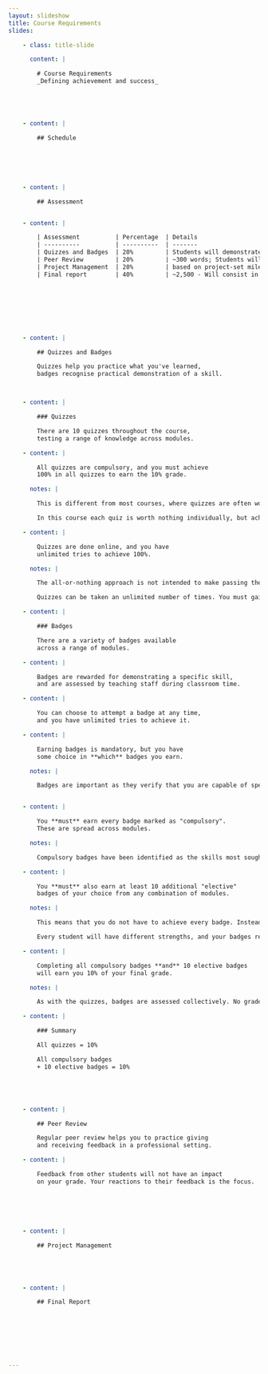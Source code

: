 ```yaml
---
layout: slideshow
title: Course Requirements
slides:

    - class: title-slide

      content: |

        # Course Requirements
        _Defining achievement and success_





    - content: |

        ## Schedule






    - content: |

        ## Assessment


    - content: |

        | Assessment          | Percentage  | Details
        | ----------          | ----------  | -------
        | Quizzes and Badges  | 20%         | Students will demonstrate that they are proficient at applying specific skills in a new context
        | Peer Review         | 20%         | ~300 words; Students will be assessed on effectiveness of their peer review to others
        | Project Management  | 20%         | based on project-set milestones
        | Final report        | 40%         | ~2,500 - Will consist in a report following the format of a ‘scientific software’ publication








    - content: |

        ## Quizzes and Badges

        Quizzes help you practice what you've learned,
        badges recognise practical demonstration of a skill.



    - content: |

        ### Quizzes

        There are 10 quizzes throughout the course,
        testing a range of knowledge across modules.

    - content: |

        All quizzes are compulsory, and you must achieve
        100% in all quizzes to earn the 10% grade.

      notes: |

        This is different from most courses, where quizzes are often worth a small percentage each.

        In this course each quiz is worth nothing individually, but achieving a 100% pass in every quiz will earn you the full 10% assigned to the quiz portion of the course assessment.

    - content: |

        Quizzes are done online, and you have
        unlimited tries to achieve 100%.

      notes: |

        The all-or-nothing approach is not intended to make passing the course difficult. It's to give you some additional motivation to practice, practice, practice.

        Quizzes can be taken an unlimited number of times. You must gain 100%, but you can take as long as you need to get there.

    - content: |

        ### Badges

        There are a variety of badges available
        across a range of modules.

    - content: |

        Badges are rewarded for demonstrating a specific skill,
        and are assessed by teaching staff during classroom time.

    - content: |

        You can choose to attempt a badge at any time,
        and you have unlimited tries to achieve it.

    - content: |

        Earning badges is mandatory, but you have
        some choice in **which** badges you earn.

      notes: |

        Badges are important as they verify that you are capable of specific skills. However, not everyone has the same strengths or interest areas, so the range of badges you earn from the various modules is up to you.


    - content: |

        You **must** earn every badge marked as "compulsory".
        These are spread across modules.

      notes: |

        Compulsory badges have been identified as the skills most sought after in graduates. Achieving the set of compulsory badges will give you a strong base set of skills to present to a potential employer or supervisor.

    - content: |

        You **must** also earn at least 10 additional "elective"
        badges of your choice from any combination of modules.

      notes: |

        This means that you do not have to achieve every badge. Instead, you should aim to achieve badges which you think will most benefit you.

        Every student will have different strengths, and your badges represent your skill set such that finding complementary skills in others should become easier.

    - content: |

        Completing all compulsory badges **and** 10 elective badges
        will earn you 10% of your final grade.

      notes: |

        As with the quizzes, badges are assessed collectively. No grade will be achieved if the required badges have not been completed, but the full 10% will be awarded upon achievement of all compulsory badges and 10 elective badges.

    - content: |

        ### Summary

        All quizzes = 10%

        All compulsory badges
        + 10 elective badges = 10%





    - content: |

        ## Peer Review

        Regular peer review helps you to practice giving
        and receiving feedback in a professional setting.

    - content: |

        Feedback from other students will not have an impact
        on your grade. Your reactions to their feedback is the focus.






    - content: |

        ## Project Management





    - content: |

        ## Final Report








---
```

